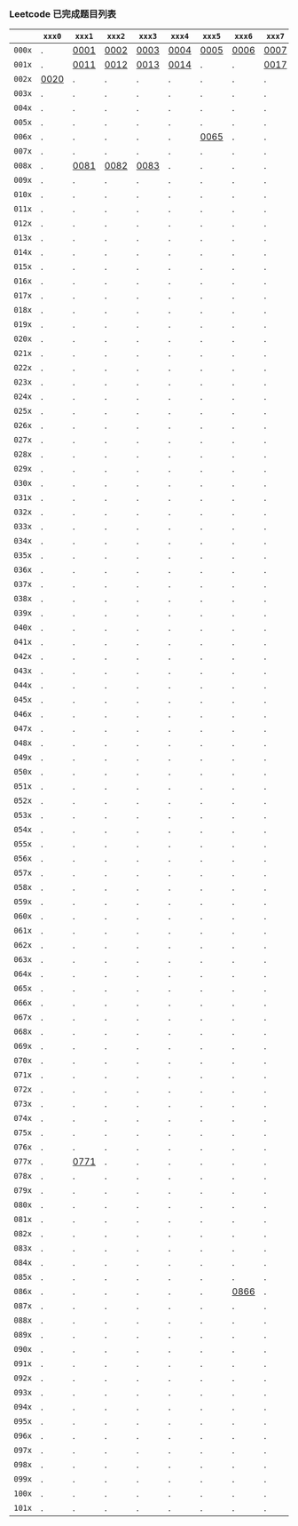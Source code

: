 ### Leetcode 已完成题目列表
|      |`xxx0`|`xxx1`|`xxx2`|`xxx3`|`xxx4`|`xxx5`|`xxx6`|`xxx7`|`xxx8`|`xxx9`|
|------|------|------|------|------|------|------|------|------|------|------|
|`000x`| . |[0001](done/0001-0100/0001.two-sum.js)|[0002](done/0001-0100/0002.add-two-numbers.js)|[0003](done/0001-0100/0003.longest-substring-without-repeating-characters.js)|[0004](done/0001-0100/0004.median-of-two-sorted-arrays.js)|[0005](done/0001-0100/0005.longest-palindromic-substring.js)|[0006](done/0001-0100/0006.zigzag-conversion.js)|[0007](done/0001-0100/0007.reverse-integer.js)|[0008](done/0001-0100/0008.string-to-integer-atoi.js)|[0009](done/0001-0100/0009.palindrome-number.js)|
|`001x`| . |[0011](done/0001-0100/0011.container-with-most-water.js)|[0012](done/0001-0100/0012.integer-to-roman.js)|[0013](done/0001-0100/0013.roman-to-integer.js)|[0014](done/0001-0100/0014.longest-common-prefix.js)| . | . |[0017](done/0001-0100/0017.letter-combinations-of-a-phone-number.js)| . | . |
|`002x`|[0020](done/0001-0100/0020.valid-parentheses.js)| . | . | . | . | . | . | . | . |[0029](done/0001-0100/0029.divide-two-integers.js)|
|`003x`| . | . | . | . | . | . | . | . | . | . |
|`004x`| . | . | . | . | . | . | . | . | . | . |
|`005x`| . | . | . | . | . | . | . | . | . | . |
|`006x`| . | . | . | . | . |[0065](done/0001-0100/0065.valid-number.js)| . | . | . | . |
|`007x`| . | . | . | . | . | . | . | . | . | . |
|`008x`| . |[0081](done/0001-0100/0081.search-in-rotated-sorted-array-ii.js)|[0082](done/0001-0100/0082.remove-duplicates-from-sorted-list-ii.js)|[0083](done/0001-0100/0083.remove-duplicates-from-sorted-list.js)| . | . | . | . | . | . |
|`009x`| . | . | . | . | . | . | . | . | . | . |
|`010x`| . | . | . | . | . | . | . | . | . | . |
|`011x`| . | . | . | . | . | . | . | . | . | . |
|`012x`| . | . | . | . | . | . | . | . | . | . |
|`013x`| . | . | . | . | . | . | . | . | . | . |
|`014x`| . | . | . | . | . | . | . | . | . |[0149](done/0101-0200/0149.max-points-on-a-line.js)|
|`015x`| . | . | . | . | . | . | . | . | . | . |
|`016x`| . | . | . | . | . | . | . | . | . | . |
|`017x`| . | . | . | . | . | . | . | . | . | . |
|`018x`| . | . | . | . | . | . | . | . | . | . |
|`019x`| . | . | . | . | . | . | . | . | . | . |
|`020x`| . | . | . | . | . | . | . | . | . | . |
|`021x`| . | . | . | . | . | . | . | . | . | . |
|`022x`| . | . | . | . | . | . | . | . | . | . |
|`023x`| . | . | . | . | . | . | . | . | . | . |
|`024x`| . | . | . | . | . | . | . | . | . | . |
|`025x`| . | . | . | . | . | . | . | . | . | . |
|`026x`| . | . | . | . | . | . | . | . | . | . |
|`027x`| . | . | . | . | . | . | . | . | . | . |
|`028x`| . | . | . | . | . | . | . | . | . | . |
|`029x`| . | . | . | . | . | . | . | . | . | . |
|`030x`| . | . | . | . | . | . | . | . | . | . |
|`031x`| . | . | . | . | . | . | . | . | . | . |
|`032x`| . | . | . | . | . | . | . | . | . | . |
|`033x`| . | . | . | . | . | . | . | . | . | . |
|`034x`| . | . | . | . | . | . | . | . | . | . |
|`035x`| . | . | . | . | . | . | . | . | . | . |
|`036x`| . | . | . | . | . | . | . | . | . | . |
|`037x`| . | . | . | . | . | . | . | . | . | . |
|`038x`| . | . | . | . | . | . | . | . | . | . |
|`039x`| . | . | . | . | . | . | . | . | . | . |
|`040x`| . | . | . | . | . | . | . | . | . | . |
|`041x`| . | . | . | . | . | . | . | . | . | . |
|`042x`| . | . | . | . | . | . | . | . | . | . |
|`043x`| . | . | . | . | . | . | . | . | . | . |
|`044x`| . | . | . | . | . | . | . | . | . | . |
|`045x`| . | . | . | . | . | . | . | . | . | . |
|`046x`| . | . | . | . | . | . | . | . | . | . |
|`047x`| . | . | . | . | . | . | . | . | . | . |
|`048x`| . | . | . | . | . | . | . | . | . | . |
|`049x`| . | . | . | . | . | . | . | . | . | . |
|`050x`| . | . | . | . | . | . | . | . | . | . |
|`051x`| . | . | . | . | . | . | . | . | . | . |
|`052x`| . | . | . | . | . | . | . | . | . | . |
|`053x`| . | . | . | . | . | . | . | . | . | . |
|`054x`| . | . | . | . | . | . | . | . | . | . |
|`055x`| . | . | . | . | . | . | . | . | . | . |
|`056x`| . | . | . | . | . | . | . | . | . | . |
|`057x`| . | . | . | . | . | . | . | . | . | . |
|`058x`| . | . | . | . | . | . | . | . | . | . |
|`059x`| . | . | . | . | . | . | . | . | . | . |
|`060x`| . | . | . | . | . | . | . | . | . | . |
|`061x`| . | . | . | . | . | . | . | . | . | . |
|`062x`| . | . | . | . | . | . | . | . | . | . |
|`063x`| . | . | . | . | . | . | . | . | . | . |
|`064x`| . | . | . | . | . | . | . | . | . | . |
|`065x`| . | . | . | . | . | . | . | . | . | . |
|`066x`| . | . | . | . | . | . | . | . | . | . |
|`067x`| . | . | . | . | . | . | . | . | . | . |
|`068x`| . | . | . | . | . | . | . | . | . | . |
|`069x`| . | . | . | . | . | . | . | . | . | . |
|`070x`| . | . | . | . | . | . | . | . | . | . |
|`071x`| . | . | . | . | . | . | . | . | . | . |
|`072x`| . | . | . | . | . | . | . | . | . | . |
|`073x`| . | . | . | . | . | . | . | . | . | . |
|`074x`| . | . | . | . | . | . | . | . | . | . |
|`075x`| . | . | . | . | . | . | . | . | . | . |
|`076x`| . | . | . | . | . | . | . | . | . | . |
|`077x`| . |[0771](done/0701-0800/0771.jewels-and-stones.js)| . | . | . | . | . | . | . | . |
|`078x`| . | . | . | . | . | . | . | . | . | . |
|`079x`| . | . | . | . | . | . | . | . | . | . |
|`080x`| . | . | . | . | . | . | . | . | . | . |
|`081x`| . | . | . | . | . | . | . | . | . | . |
|`082x`| . | . | . | . | . | . | . | . | . | . |
|`083x`| . | . | . | . | . | . | . | . | . | . |
|`084x`| . | . | . | . | . | . | . | . | . | . |
|`085x`| . | . | . | . | . | . | . | . | . | . |
|`086x`| . | . | . | . | . | . |[0866](done/0801-0900/0866.prime-palindrome.js)| . | . | . |
|`087x`| . | . | . | . | . | . | . | . | . | . |
|`088x`| . | . | . | . | . | . | . | . | . | . |
|`089x`| . | . | . | . | . | . | . | . | . | . |
|`090x`| . | . | . | . | . | . | . | . | . | . |
|`091x`| . | . | . | . | . | . | . | . | . | . |
|`092x`| . | . | . | . | . | . | . | . | . | . |
|`093x`| . | . | . | . | . | . | . | . | . | . |
|`094x`| . | . | . | . | . | . | . | . | . | . |
|`095x`| . | . | . | . | . | . | . | . | . | . |
|`096x`| . | . | . | . | . | . | . | . | . | . |
|`097x`| . | . | . | . | . | . | . | . | . | . |
|`098x`| . | . | . | . | . | . | . | . | . | . |
|`099x`| . | . | . | . | . | . | . | . | . | . |
|`100x`| . | . | . | . | . | . | . | . | . | . |
|`101x`| . | . | . | . | . | . | . | . | . | . |